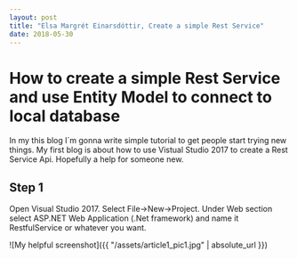 ```yaml
---
layout: post
title: "Elsa Margrét Einarsdóttir, Create a simple Rest Service"
date: 2018-05-30
---
```

# How to create a simple Rest Service and use Entity Model to connect to local database #

In my this blog I´m gonna write simple tutorial to get people start trying new things. My first blog is about how to use 
Vistual Studio 2017 to create a Rest Service Api. Hopefully a help for someone new.

## Step 1 ##

Open Visual Studio 2017. Select File->New->Project. Under Web section select ASP.NET Web Application (.Net framework) and name it RestfulService or whatever you want.

![My helpful screenshot]({{ "/assets/article1_pic1.jpg" | absolute_url }})


